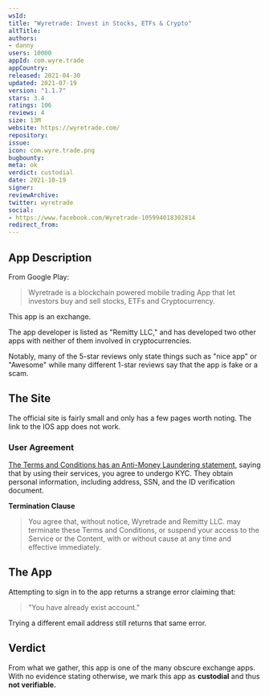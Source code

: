 ```yaml
---
wsId: 
title: "Wyretrade: Invest in Stocks, ETFs & Crypto"
altTitle: 
authors:
- danny
users: 10000
appId: com.wyre.trade
appCountry: 
released: 2021-04-30
updated: 2021-07-19
version: "1.1.7"
stars: 3.4
ratings: 106
reviews: 4
size: 13M
website: https://wyretrade.com/
repository: 
issue: 
icon: com.wyre.trade.png
bugbounty: 
meta: ok
verdict: custodial
date: 2021-10-19
signer: 
reviewArchive:
twitter: wyretrade
social:
- https://www.facebook.com/Wyretrade-105994018302814
redirect_from:
---
```


## App Description

From Google Play:

> Wyretrade is a blockchain powered mobile trading App that let investors buy and sell stocks, ETFs and Cryptocurrency.

This app is an exchange.

The app developer is listed as "Remitty LLC," and has developed two other apps with neither of them involved in cryptocurrencies.

Notably, many of the 5-star reviews only state things such as "nice app" or "Awesome" while many different 1-star reviews say that the app is fake or a scam.

## The Site

The official site is fairly small and only has a few pages worth noting. The link to the IOS app does not work.

### User Agreement

[The Terms and Conditions has an Anti-Money Laundering statement](https://wyretrade.com/terms/), saying that by using their services, you agree to undergo KYC. They obtain personal information, including address, SSN, and the ID verification document.

**Termination Clause**

> You agree that, without notice, Wyretrade and Remitty LLC. may terminate these Terms and Conditions, or suspend your access to the Service or the Content, with or without cause at any time and effective immediately. 

## The App

Attempting to sign in to the app returns a strange error claiming that:

> "You have already exist account."

Trying a different email address still returns that same error.

## Verdict

From what we gather, this app is one of the many obscure exchange apps. With no evidence stating otherwise, we mark this app as **custodial** and thus **not verifiable.**

